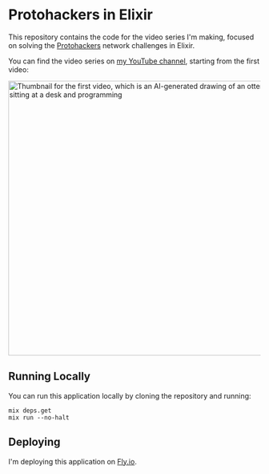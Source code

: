 # Protohackers in Elixir

This repository contains the code for the video series I'm making, focused on
solving the [Protohackers] network challenges in Elixir.

You can find the video series on [my YouTube channel][youtube-channel], starting
from the first video:

<a href="https://youtu.be/owz50_NYIZ8">
  <img alt="Thumbnail for the first video, which is an AI-generated drawing of an otter sitting at a desk and programming" width="548" src="https://user-images.githubusercontent.com/3890250/210322833-c42498b6-bf73-4448-80d0-e317d297e17b.png">
</a>

## Running Locally

You can run this application locally by cloning the repository and running:

```shell
mix deps.get
mix run --no-halt
```

## Deploying

I'm deploying this application on [Fly.io][fly].

[Protohackers]: https://protohackers.com
[youtube-channel]: https://www.youtube.com/channel/UCiaFBwlunX1m8FKwZQ1GOSA
[fly]: https://fly.io
